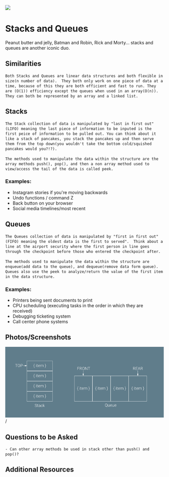 ![](https://ga-dash.s3.amazonaws.com/production/assets/logo-9f88ae6c9c3871690e33280fcf557f33.png) 

# Stacks and Queues

Peanut butter and jelly, Batman and Robin, Rick and Morty... stacks and queues are another iconic duo.

## Similarities
    Both Stacks and Queues are linear data structures and both flexible in size(n number of data).  They both only work on one piece of data at a time, because of this they are both efficient and fast to run. They are (O(1)) efficiency except the queues when used in an array(O(n)).  They can both be represented by an array and a linked list.

## Stacks
    The Stack collection of data is manipulated by "last in first out"(LIFO) meaning the last piece of information to be inputed is the first peice of information to be pulled out. You can think about it like a stack of pancakes, you stack the pancakes up and then serve them from the top down(you wouldn't take the bottom cold/squished pancakes would you?!?). 

    The methods used to manipulate the data within the structure are the array methods push(), pop(), and then a non array method used to view/access the tail of the data is called peek.

### Examples:
   - Instagram stories if you're moving backwards
   - Undo functions / command Z 
   - Back button on your browser
   - Social media timelines/most recent

## Queues
    The Queues collection of data is manipulated by "first in first out"(FIFO) meaning the oldest data is the first to served".  Think about a line at the airport security where the first person in line goes through the checkpoint before those who entered the checkpoint after. 

    The methods used to manipulate the data within the structure are enqueue(add data to the queue), and dequeue(remove data form queue).  Queues also use the peek to analyze/return the value of the first item in the data structure. 

### Examples:
   - Printers being sent documents to print
   - CPU scheduling (executing tasks in the order in which they are received)
   - Debugging ticketing system
   - Call center phone systems

## Photos/Screenshots

![Alt text](images/stack-queue.png "Stack and Queue Data Structures")/


## Questions to be Asked
    - Can other array methods be used in stack other than push() and pop()?

## Additional Resources


